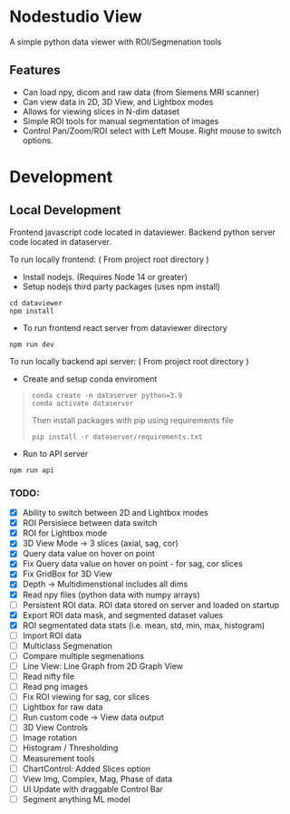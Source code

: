 # Nodestudio View

A simple python data viewer with ROI/Segmenation tools

## Features

- Can load npy, dicom and raw data (from Siemens MRI scanner)
- Can view data in 2D, 3D View, and Lightbox modes
- Allows for viewing slices in N-dim dataset 
- Simple ROI tools for manual segmentation of images
- Control Pan/Zoom/ROI select with Left Mouse. Right mouse to switch options.

# Development 

## Local Development

Frontend javascript code located in dataviewer. Backend python server code located in dataserver.

To run locally frontend: ( From project root directory )
- Install nodejs. (Requires Node 14 or greater)
- Setup nodejs third party packages (uses npm install)
```
cd dataviewer
npm install
```
- To run frontend react server from dataviewer directory
``` 
npm run dev
```

To run locally backend api server: ( From project root directory )

- Create and setup conda enviroment 

> ```
> conda create -n dataserver python=3.9
> conda activate dataserver
> ```
> Then install packages with pip using requirements file 
> ```
> pip install -r dataserver/requirements.txt
> ```

- Run to API server
```
npm run api
```

### TODO:

* [x] Ability to switch between 2D and Lightbox modes 
* [x] ROI Persisiece between data switch
* [x] ROI for Lightbox mode 
* [x] 3D View Mode -> 3 slices (axial, sag, cor)
* [x] Query data value on hover on point
* [x] Fix Query data value on hover on point - for sag, cor slices
* [x] Fix GridBox for 3D View
* [x] Depth -> Multidimenstional includes all dims 
* [x] Read npy files (python data with numpy arrays)
* [ ] Persistent ROI data. ROI data stored on server and loaded on startup
* [X] Export ROI data mask, and segmented dataset values
* [X] ROI segmentated data stats (i.e. mean, std, min, max, histogram)
* [ ] Import ROI data
* [ ] Multiclass Segmenation
* [ ] Compare multiple segmenations
* [ ] Line View: Line Graph from 2D Graph View
* [ ] Read nifty file
* [ ] Read png images
* [ ] Fix ROI viewing for sag, cor slices
* [ ] Lightbox for raw data 
* [ ] Run custom code -> View data output 
* [ ] 3D View Controls 
* [ ] Image rotation
* [ ] Histogram / Thresholding 
* [ ] Measurement tools
* [ ] ChartControl: Added Slices option
* [ ] View Img, Complex, Mag, Phase of data 
* [ ] UI Update with draggable Control Bar
* [ ] Segment anything ML model 
